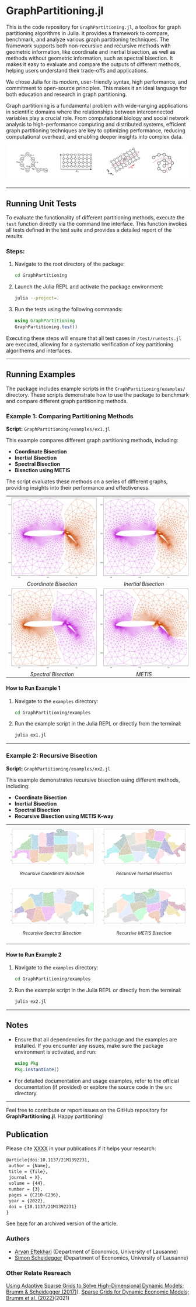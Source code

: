# GraphPartitioning.jl

This is the code repository for ``GraphPartitioning.jl``, a toolbox for graph partitioning algorithms in Julia. It provides a framework to compare, benchmark, and analyze various graph partitioning techniques. The framework supports both non-recursive and recursive methods with geometric information, like coordinate and inertial bisection, as well as methods without geometric information, such as spectral bisection. It makes it easy to evaluate and compare the outputs of different methods, helping users understand their trade-offs and applications.

We chose Julia for its modern, user-friendly syntax, high performance, and commitment to open-source principles. This makes it an ideal language for both education and research in graph partitioning.

Graph partitioning is a fundamental problem with wide-ranging applications in scientific domains where the relationships between interconnected variables play a crucial role.
From computational biology and social network analysis to high-performance computing and distributed systems, efficient graph partitioning techniques are key to optimizing performance, reducing computational overhead, and enabling deeper insights into complex data.

<picture>
  <source srcset="assets/images/GraphPartitioning.jl_bk.png" media="(prefers-color-scheme: dark)">
  <img src="assets/images/GraphPartitioning.jl.png">
</picture>

---

## Running Unit Tests

To evaluate the functionality of different partitioning methods, execute the `test` function directly via the command line interface. This function invokes all tests defined in the test suite and provides a detailed report of the results.

### Steps:

1. Navigate to the root directory of the package:

   ```bash
   cd GraphPartitioning
   ```

2. Launch the Julia REPL and activate the package environment:

   ```bash
   julia --project=.
   ```

3. Run the tests using the following commands:

   ```julia
   using GraphPartitioning
   GraphPartitioning.test()
   ```

Executing these steps will ensure that all test cases in `/test/runtests.jl` are executed, allowing for a systematic verification of key partitioning algorithems and interfaces.

---


## Running Examples

The package includes example scripts in the `GraphPartitioning/examples/` directory. These scripts demonstrate how to use the package to benchmark and compare different graph partitioning methods.

### Example 1: Comparing Partitioning Methods

**Script:** `GraphPartitioning/examples/ex1.jl`

This example compares different graph partitioning methods, including:

- **Coordinate Bisection**
- **Inertial Bisection**
- **Spectral Bisection**
- **Bisection using METIS**

The script evaluates these methods on a series of different graphs, providing insights into their performance and effectiveness.

<!-- 2x2 Grid for Airfoil1 Examples -->
<table style="width:100%; border-collapse: collapse;">
  <tr>
    <!-- Coordinate Bisection -->
    <td style="width:50%; text-align: center; padding: 0;">
      <img src="examples/ex1_airfoil1_coordinate.png" alt="Coordinate Bisection" style="width:100%; margin:0; padding:0;">
      <p style="margin: 0; padding: 0;"><em>Coordinate Bisection</em></p>
    </td>
    <!-- Inertial Bisection -->
    <td style="width:50%; text-align: center; padding: 0;">
      <img src="examples/ex1_airfoil1_inertial.png" alt="Inertial Bisection" style="width:100%; margin:0; padding:0;">
      <p style="margin: 0; padding: 0;"><em>Inertial Bisection</em></p>
    </td>
  </tr>
  <tr>
    <!-- Spectral Bisection -->
    <td style="width:50%; text-align: center; padding: 0;">
      <img src="examples/ex1_airfoil1_spectral.png" alt="Spectral Bisection" style="width:100%; margin:0; padding:0;">
      <p style="margin: 0; padding: 0;"><em>Spectral Bisection</em></p>
    </td>
    <!-- METIS Bisection -->
    <td style="width:50%; text-align: center; padding: 0;">
      <img src="examples/ex1_airfoil1_metis.png" alt="METIS Bisection" style="width:100%; margin:0; padding:0;">
      <p style="margin: 0; padding: 0;"><em>METIS</em></p>
    </td>
  </tr>
</table>

#### How to Run Example 1

1. Navigate to the `examples` directory:

   ```bash
   cd GraphPartitioning/examples
   ```

2. Run the example script in the Julia REPL or directly from the terminal:

   ```bash
   julia ex1.jl
   ```

---

### Example 2: Recursive Bisection

**Script:** `GraphPartitioning/examples/ex2.jl`

This example demonstrates recursive bisection using different methods, including:

- **Coordinate Bisection**
- **Inertial Bisection**
- **Spectral Bisection**
- **Recursive Bisection using METIS K-way**

<table style="width:100%; border-collapse: collapse;">
  <tr>
    <!-- Recursive Coordinate Bisection -->
    <td style="width:50%; text-align: center; padding: 10px;">
      <img src="examples/ex2_Swiss_graph_coordinate.png" alt="Recursive Coordinate Bisection" style="width:100%;">
      <p style="font-size: 12px;"><em>Recursive Coordinate Bisection</em></p>
    </td>
    <!-- Recursive Inertial Bisection -->
    <td style="width:50%; text-align: center; padding: 10px;">
      <img src="examples/ex2_Swiss_graph_inertial.png" alt="Recursive Inertial Bisection" style="width:100%;">
      <p style="font-size: 12px;"><em>Recursive Inertial Bisection</em></p>
    </td>
  </tr>
  <tr>
    <!-- Recursive Spectral Bisection -->
    <td style="width:50%; text-align: center; padding: 10px;">
      <img src="examples/ex2_Swiss_graph_spectral.png" alt="Recursive Spectral Bisection" style="width:100%;">
      <p style="font-size: 12px;"><em>Recursive Spectral Bisection</em></p>
    </td>
    <!-- Recursive METIS Bisection -->
    <td style="width:50%; text-align: center; padding: 10px;">
      <img src="examples/ex2_Swiss_graph_metis_rec.png" alt="Recursive METIS Bisection" style="width:100%;">
      <p style="font-size: 12px;"><em>Recursive METIS Bisection</em></p>
    </td>
  </tr>
</table>

#### How to Run Example 2

1. Navigate to the `examples` directory:

   ```bash
   cd GraphPartitioning/examples
   ```

2. Run the example script in the Julia REPL or directly from the terminal:

   ```bash
   julia ex2.jl
   ```

---

## Notes

- Ensure that all dependencies for the package and the examples are installed. If you encounter any issues, make sure the package environment is activated, and run:

  ```julia
  using Pkg
  Pkg.instantiate()
  ```

- For detailed documentation and usage examples, refer to the official documentation (if provided) or explore the source code in the `src` directory.

---

Feel free to contribute or report issues on the GitHub repository for **GraphPartitioning.jl**. Happy partitioning!

## Publication

Please cite [XXXX](https://epubs.siam.org/doi/10.1137/21M1392231) in your publications if it helps your research:
```
@article{doi:10.1137/21M1392231,
 author = {Name},
 title = {Tile},
 journal = X},
 volume = {44},
 number = {3},
 pages = {C210-C236},
 year = {2022},
 doi = {10.1137/21M1392231}
}
```
See [here](https://arxiv.org/pdf/2202.06555.pdf) for an archived version of the article. 


### Authors
* [Aryan Eftekhari](https://scholar.google.com/citations?user=GiugKBsAAAAJ&hl=en) (Department of Economics, University of Lausanne)
* [Simon Scheidegger](https://sites.google.com/site/simonscheidegger/) (Department of Economics, University of Lausanne)


### Other Relate Resreach 
[Using Adaptive Sparse Grids to Solve High-Dimensional Dynamic Models; Brumm & Scheidegger (2017)](https://onlinelibrary.wiley.com/doi/abs/10.3982/ECTA12216)).
[Sparse Grids for Dynamic Economic Models; Brumm et al. (2022)](https://papers.ssrn.com/sol3/papers.cfm?abstract_id=3979412)(2021)
